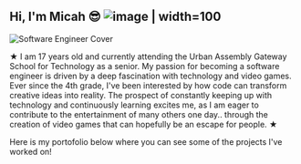 ## Hi, I'm Micah 😎 ![image](https://github.com/user-attachments/assets/1e03970d-ab63-4949-8c13-d627e6460ae6)  | width=100








![Software Engineer Cover](https://github.com/user-attachments/assets/df8463b0-9a54-42e3-9f47-b9cad30135a6)

★ I am 17 years old and currently attending the Urban Assembly Gateway School for Technology as a senior. My passion for becoming a software engineer is driven by a deep fascination with technology and video games. Ever since the 4th grade, I've been interested by how code can transform creative ideas into reality. The prospect of constantly keeping up with technology and continuously learning excites me, as I am eager to contribute to the entertainment of many others one day.. through the creation of video games that can hopefully be an escape for people. ★ 

Here is my portofolio below where you can see some of the projects I've worked on!
